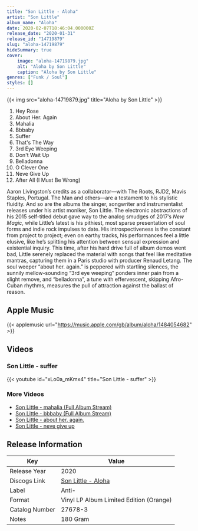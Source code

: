 ```yaml
---
title: "Son Little - Aloha"
artist: "Son Little"
album_name: "Aloha"
date: 2020-02-07T18:46:04.000000Z
release_date: "2020-01-31"
release_id: "14719879"
slug: "aloha-14719879"
hideSummary: true
cover:
    image: "aloha-14719879.jpg"
    alt: "Aloha by Son Little"
    caption: "Aloha by Son Little"
genres: ["Funk / Soul"]
styles: []
---
```


{{< img src="aloha-14719879.jpg" title="Aloha by Son Little" >}}

<!-- section break -->

1. Hey Rose
2. About Her. Again
3. Mahalia
4. Bbbaby
5. Suffer
6. That's The Way
7. 3rd Eye Weeping
8. Don't Wait Up
9. Belladonna
10. O Clever One
11. Neve Give Up
12. After All (I Must Be Wrong)

<!-- section break -->


Aaron Livingston’s credits as a collaborator—with The Roots, RJD2, Mavis Staples, Portugal. The Man and others—are a testament to his stylistic fluidity. And so are the albums the singer, songwriter and instrumentalist releases under his artist moniker, Son Little. The electronic abstractions of his 2015 self-titled debut gave way to the analog smudges of 2017’s <i>New Magic</i>, while Little’s latest is his pithiest, most sparse presentation of soul forms and indie rock impulses to date. His introspectiveness is the constant from project to project; even on earthy tracks, his performances feel a little elusive, like he’s splitting his attention between sensual expression and existential inquiry. This time, after his hard drive full of album demos went bad, Little serenely replaced the material with songs that feel like meditative mantras, capturing them in a Paris studio with producer Renaud Letang. The soul weeper “about her. again.” is peppered with startling silences, the sunnily mellow-sounding “3rd eye weeping” ponders inner pain from a slight remove, and “belladonna”, a tune with effervescent, skipping Afro-Cuban rhythms, measures the pull of attraction against the ballast of reason.



## Apple Music
{{< applemusic url="https://music.apple.com/gb/album/aloha/1484054682" >}}





## Videos
### Son Little - suffer
{{< youtube id="xLo0a_mKmx4" title="Son Little - suffer" >}}<br>

### More Videos

- [Son Little - mahalia (Full Album Stream)](https://www.youtube.com/watch?v=Mpcl0_4cPns)
- [Son Little - bbbaby (Full Album Stream)](https://www.youtube.com/watch?v=tzKUCpIsMnQ)
- [Son Little - about her. again.](https://www.youtube.com/watch?v=RKyR-kOMLNY)
- [Son Little - neve give up](https://www.youtube.com/watch?v=jaZcnBog0Zs)


## Release Information
|  Key           | Value                                                |
| ---------------| ---------------------------------------------------- |
| Release Year   | 2020                                   |
| Discogs Link   | [Son Little - Aloha](https://www.discogs.com/release/14719879-Son-Little-Aloha) |
| Label          | Anti- |
| Format         | Vinyl LP Album Limited Edition (Orange) |
| Catalog Number | 27678-3 |
| Notes | 180 Gram |